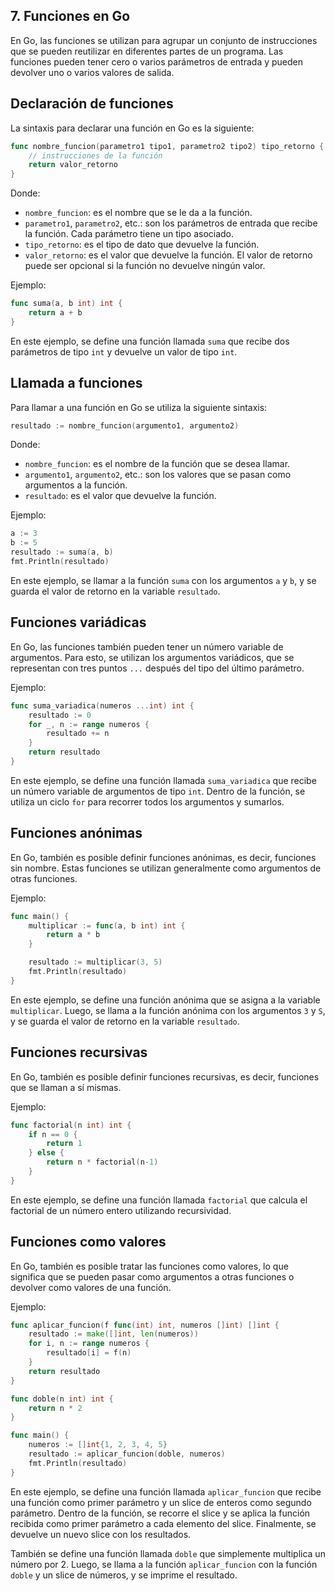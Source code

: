 ## 7. Funciones en Go
En Go, las funciones se utilizan para agrupar un conjunto de instrucciones que se pueden reutilizar en diferentes partes de un programa. Las funciones pueden tener cero o varios parámetros de entrada y pueden devolver uno o varios valores de salida.

## Declaración de funciones
La sintaxis para declarar una función en Go es la siguiente:
```go
func nombre_funcion(parametro1 tipo1, parametro2 tipo2) tipo_retorno {
    // instrucciones de la función
    return valor_retorno
}
```

Donde:

* `nombre_funcion`: es el nombre que se le da a la función.
* `parametro1`, `parametro2`, etc.: son los parámetros de entrada que recibe la función. Cada parámetro tiene un tipo asociado.
* `tipo_retorno`: es el tipo de dato que devuelve la función.
* `valor_retorno`: es el valor que devuelve la función. El valor de retorno puede ser opcional si la función no devuelve ningún valor.

Ejemplo:
```go
func suma(a, b int) int {
    return a + b
}
```

En este ejemplo, se define una función llamada `suma` que recibe dos parámetros de tipo `int` y devuelve un valor de tipo `int`.

## Llamada a funciones
Para llamar a una función en Go se utiliza la siguiente sintaxis:
```go
resultado := nombre_funcion(argumento1, argumento2)
```

Donde:

* `nombre_funcion`: es el nombre de la función que se desea llamar.
* `argumento1`, `argumento2`, etc.: son los valores que se pasan como argumentos a la función.
* `resultado`: es el valor que devuelve la función.

Ejemplo:
```go
a := 3
b := 5
resultado := suma(a, b)
fmt.Println(resultado)
```

En este ejemplo, se llamar a la función `suma` con los argumentos `a` y `b`, y se guarda el valor de retorno en la variable `resultado`.

## Funciones variádicas
En Go, las funciones también pueden tener un número variable de argumentos. Para esto, se utilizan los argumentos variádicos, que se representan con tres puntos `...` después del tipo del último parámetro.

Ejemplo:
```go
func suma_variadica(numeros ...int) int {
    resultado := 0
    for _, n := range numeros {
        resultado += n
    }
    return resultado
}
```

En este ejemplo, se define una función llamada `suma_variadica` que recibe un número variable de argumentos de tipo `int`. Dentro de la función, se utiliza un ciclo `for` para recorrer todos los argumentos y sumarlos.

## Funciones anónimas
En Go, también es posible definir funciones anónimas, es decir, funciones sin nombre. Estas funciones se utilizan generalmente como argumentos de otras funciones.

Ejemplo:
```go
func main() {
    multiplicar := func(a, b int) int {
        return a * b
    }

    resultado := multiplicar(3, 5)
    fmt.Println(resultado)
}
```

En este ejemplo, se define una función anónima que se asigna a la variable `multiplicar`. Luego, se llama a la función anónima con los argumentos `3` y `S`, y se guarda el valor de retorno en la variable `resultado`.

## Funciones recursivas
En Go, también es posible definir funciones recursivas, es decir, funciones que se llaman a sí mismas.

Ejemplo:
```go
func factorial(n int) int {
    if n == 0 {
        return 1
    } else {
        return n * factorial(n-1)
    }
}
```

En este ejemplo, se define una función llamada `factorial` que calcula el factorial de un número entero utilizando recursividad.

## Funciones como valores
En Go, también es posible tratar las funciones como valores, lo que significa que se pueden pasar como argumentos a otras funciones o devolver como valores de una función.

Ejemplo:
```go
func aplicar_funcion(f func(int) int, numeros []int) []int {
    resultado := make([]int, len(numeros))
    for i, n := range numeros {
        resultado[i] = f(n)
    }
    return resultado
}

func doble(n int) int {
    return n * 2
}

func main() {
    numeros := []int{1, 2, 3, 4, 5}
    resultado := aplicar_funcion(doble, numeros)
    fmt.Println(resultado)
}
```

En este ejemplo, se define una función llamada `aplicar_funcion` que recibe una función como primer parámetro y un slice de enteros como segundo parámetro. Dentro de la función, se recorre el slice y se aplica la función recibida como primer parámetro a cada elemento del slice. Finalmente, se devuelve un nuevo slice con los resultados.

También se define una función llamada `doble` que simplemente multiplica un número por 2. Luego, se llama a la función `aplicar_funcion` con la función `doble` y un slice de números, y se imprime el resultado.